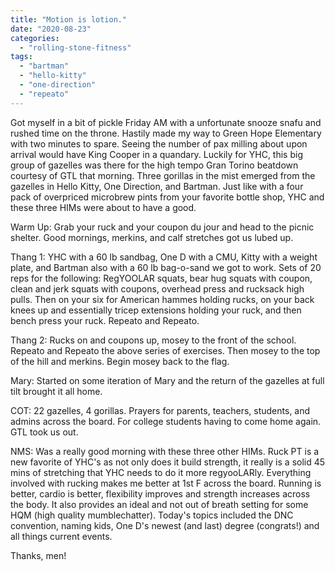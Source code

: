 ```yaml
---
title: "Motion is lotion."
date: "2020-08-23"
categories: 
  - "rolling-stone-fitness"
tags: 
  - "bartman"
  - "hello-kitty"
  - "one-direction"
  - "repeato"
---
```


Got myself in a bit of pickle Friday AM with a unfortunate snooze snafu and rushed time on the throne. Hastily made my way to Green Hope Elementary with two minutes to spare. Seeing the number of pax milling about upon arrival would have King Cooper in a quandary. Luckily for YHC, this big group of gazelles was there for the high tempo Gran Torino beatdown courtesy of GTL that morning. Three gorillas in the mist emerged from the gazelles in Hello Kitty, One Direction, and Bartman. Just like with a four pack of overpriced microbrew pints from your favorite bottle shop, YHC and these three HIMs were about to have a good.

Warm Up: Grab your ruck and your coupon du jour and head to the picnic shelter. Good mornings, merkins, and calf stretches got us lubed up.

Thang 1: YHC with a 60 lb sandbag, One D with a CMU, Kitty with a weight plate, and Bartman also with a 60 lb bag-o-sand we got to work. Sets of 20 reps for the following: RegYOOLAR squats, bear hug squats with coupon, clean and jerk squats with coupons, overhead press and rucksack high pulls. Then on your six for American hammes holding rucks, on your back knees up and essentially tricep extensions holding your ruck, and then bench press your ruck. Repeato and Repeato.

Thang 2: Rucks on and coupons up, mosey to the front of the school. Repeato and Repeato the above series of exercises. Then mosey to the top of the hill and merkins. Begin mosey back to the flag.

Mary: Started on some iteration of Mary and the return of the gazelles at full tilt brought it all home.

COT: 22 gazelles, 4 gorillas. Prayers for parents, teachers, students, and admins across the board. For college students having to come home again. GTL took us out.

NMS: Was a really good morning with these three other HIMs. Ruck PT is a new favorite of YHC's as not only does it build strength, it really is a solid 45 mins of stretching that YHC needs to do it more regyooLARly. Everything involved with rucking makes me better at 1st F across the board. Running is better, cardio is better, flexibility improves and strength increases across the body. It also provides an ideal and not out of breath setting for some HQM (high quality mumblechatter). Today's topics included the DNC convention, naming kids, One D's newest (and last) degree (congrats!) and all things current events.

Thanks, men!
